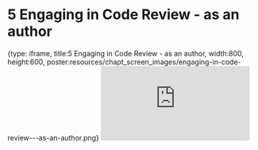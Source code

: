 # 5 Engaging in Code Review - as an author
 
{type: iframe, title:5 Engaging in Code Review - as an author, width:800, height:600, poster:resources/chapt_screen_images/engaging-in-code-review---as-an-author.png}
![](https://jhudatascience.org/Adv_Reproducibility_in_Cancer_Informatics//no_toc/engaging-in-code-review---as-an-author.html)
 

 
